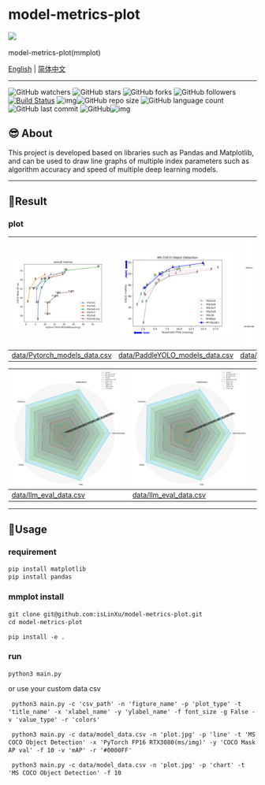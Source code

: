 # model-metrics-plot

![](./img/project_logo.png)

model-metrics-plot(mmplot)

[English](README.md) | [简体中文](README.zh-CN.md)

---
![GitHub watchers](https://img.shields.io/github/watchers/isLinXu/model-metrics-plot.svg?style=social) ![GitHub stars](https://img.shields.io/github/stars/isLinXu/model-metrics-plot.svg?style=social) ![GitHub forks](https://img.shields.io/github/forks/isLinXu/model-metrics-plot.svg?style=social) ![GitHub followers](https://img.shields.io/github/followers/isLinXu.svg?style=social)
 [![Build Status](https://img.shields.io/endpoint.svg?url=https%3A%2F%2Factions-badge.atrox.dev%2Fatrox%2Fsync-dotenv%2Fbadge&style=flat)](https://github.com/isLinXu/model-metrics-plot)  ![img](https://badgen.net/badge/icon/learning?icon=deepscan&label)![GitHub repo size](https://img.shields.io/github/repo-size/isLinXu/model-metrics-plot.svg?style=flat-square) ![GitHub language count](https://img.shields.io/github/languages/count/isLinXu/model-metrics-plot)  ![GitHub last commit](https://img.shields.io/github/last-commit/isLinXu/model-metrics-plot) ![GitHub](https://img.shields.io/github/license/isLinXu/model-metrics-plot.svg?style=flat-square)![img](https://hits.dwyl.com/isLinXu/model-metrics-plot.svg)

## 😎 About

This project is developed based on libraries such as Pandas and Matplotlib, and can be used to draw line graphs of multiple index parameters such as algorithm accuracy and speed of multiple deep learning models.

---

## 🥰Result

### plot

| <img src="./img/plot_metrics.jpg" style="zoom:33%;" />       | ![](./img/paddle_plot_metrics.jpg)                           | <img src="./img/plot_mult_code_chart.jpg" style="zoom: 25%;" />    |
| ------------------------------------------------------------ | ------------------------------------------------------------ | ------------------------------------------------------------ |
| [data/Pytorch_models_data.csv](https://github.com/isLinXu/model-metrics-plot/blob/main/data/Pytorch_models_data.csv) | [data/PaddleYOLO_models_data.csv](https://github.com/isLinXu/model-metrics-plot/blob/main/data/PaddleYOLO_model_data.csv) | [data/MMYOLO_model_data.csv](https://github.com/isLinXu/model-metrics-plot/blob/main/data/MMYOLO_model_data.csv) |

| <img src="./img/plot_mult_chart.jpg" style="zoom:33%;" />       | <img src="./img/plot_mult_chart.jpg" style="zoom:33%;" />     |     |
| ------------------------------------------------------------ |-----| ------------------------------------------------------------ |
| [data/llm_eval_data.csv](https://github.com/isLinXu/model-metrics-plot/blob/main/data/llm_eval_data.csv) | [data/llm_eval_data.csv](https://github.com/isLinXu/model-metrics-plot/blob/main/data/llm_code_eval.csv)    | |

---

## 🔨Usage

### requirement

```shell
pip install matplotlib
pip install pandas
```

### mmplot install

```shell
git clone git@github.com:isLinXu/model-metrics-plot.git
cd model-metrics-plot
```

```shell
pip install -e .
```

### run

```shell
python3 main.py
```

or use your custom data csv

```shell
 python3 main.py -c 'csv_path' -n 'figture_name' -p 'plot_type' -t 'title_name' -x 'xlabel_name' -y 'ylabel_name' -f font_size -g False -v 'value_type' -r 'colors' 
```

```shell
 python3 main.py -c data/model_data.csv -n 'plot.jpg' -p 'line' -t 'MS COCO Object Detection' -x 'PyTorch FP16 RTX3080(ms/img)' -y 'COCO Mask AP val' -f 10 -v 'mAP' -r '#0000FF'
```


```shell
 python3 main.py -c data/model_data.csv -n 'plot.jpg' -p 'chart' -t 'MS COCO Object Detection' -f 10
```